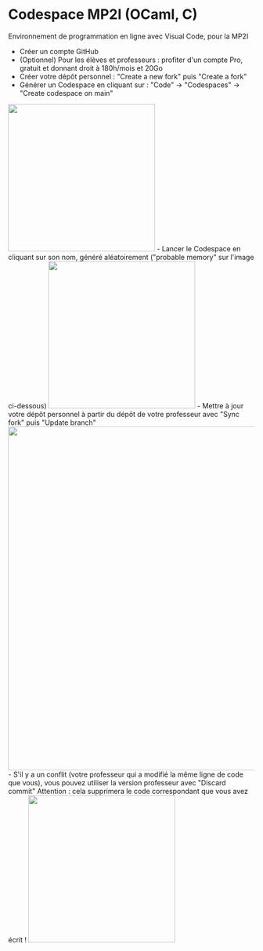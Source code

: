 # Codespace MP2I (OCaml, C)
Environnement de programmation en ligne avec Visual Code, pour la MP2I

- Créer un compte GitHub
- (Optionnel) Pour les élèves et professeurs : profiter d'un compte Pro, gratuit et donnant droit à 180h/mois et 20Go
- Créer votre dépôt personnel : "Create a new fork" puis "Create a fork"
- Générer un Codespace en cliquant sur : "Code" -> "Codespaces" -> "Create codespace on main"
<img src=https://user-images.githubusercontent.com/49362475/253293246-fb10ff89-4201-4e32-968d-4b1711e9402e.png width=300>
- Lancer le Codespace en cliquant sur son nom, généré aléatoirement ("probable memory" sur l'image ci-dessous) 
<img src=https://user-images.githubusercontent.com/49362475/253293253-064bdf4c-c8eb-4f42-863d-b4d6ed25c80f.png width=300>
- Mettre à jour votre dépôt personnel à partir du dépôt de votre professeur avec "Sync fork" puis "Update branch"
<img src=https://user-images.githubusercontent.com/49362475/253294683-3e5803db-7641-43d0-a266-3a11fa35d8e6.png width=700>
- S'il y a un conflit (votre professeur qui a modifié la même ligne de code que vous), vous pouvez utiliser la version professeur avec "Discard commit"
Attention : cela supprimera le code correspondant que vous avez écrit !
<img src=https://user-images.githubusercontent.com/49362475/253294695-2e296136-719c-47d9-b006-e0cadc1a64d5.png width=300>
